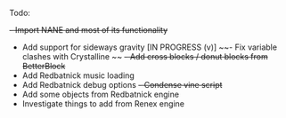 Todo:

~~- Import NANE and most of its functionality~~
- Add support for sideways gravity [IN PROGRESS (v)]
~~- Fix variable clashes with Crystalline ~~
~~- Add cross blocks / donut blocks from BetterBlock~~
- Add Redbatnick music loading
- Add Redbatnick debug options
~~- Condense vine script~~
- Add some objects from Redbatnick engine
- Investigate things to add from Renex engine
